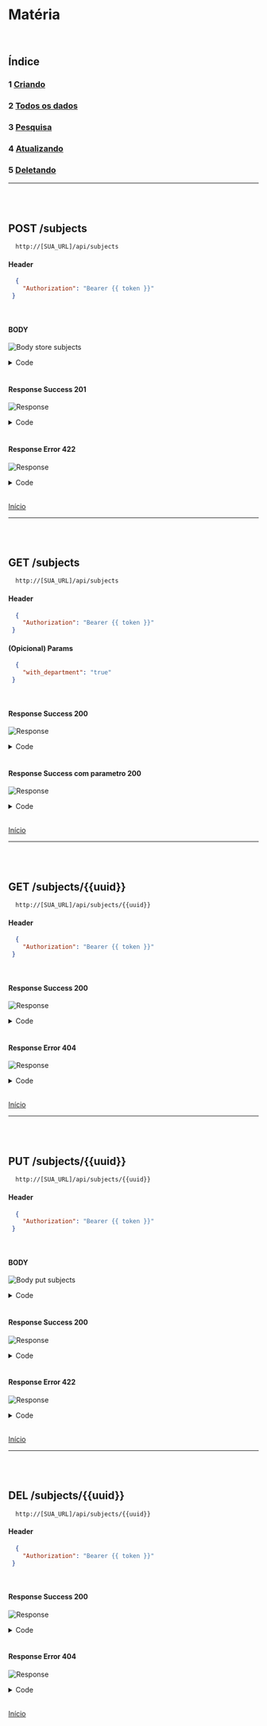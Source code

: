 # Matéria

<br/>

## Índice
### 1 [Criando](#post-subjects)
### 2 [Todos os dados](#get-subjects)
### 3 [Pesquisa](#get-subjectsuuid)
### 4 [Atualizando](#put-subjectsuuid)
### 5 [Deletando](#del-subjectsuuid)

<hr>
<br/>
<br/>

## POST /subjects

```
  http://[SUA_URL]/api/subjects
```
#### Header

```json
  { 
    "Authorization": "Bearer {{ token }}"
 }
```

<br>

#### BODY

![Body store subjects](/img/body_store_subjects.png)

<details> 
  <summary>Code</summary>

```json
{
    "departament_id":"200",
    "name":"Portugues",
    "workload":"399",
    "description":"Lorem ipsum dolor sit amet consectetur",
    "num_registered_students":"299"
}
```

</details>

<br/>

#### Response Success 201

![Response](/img/response_success_store_subjects.png)

<details> 
  <summary>Code</summary>

```json
{
  "status": "Success",
  "message": "Subject successfully created",
  "data": {
    "subject": {
      "name": "Portugues",
      "workload": "399",
      "description":"Lorem ipsum dolor sit amet consectetur",
      "num_registered_students": "299",
      "uuid": "3d48c8a7-3d0e-47fe-ae9d-d7088da244c7",
      "slug": "portugues",
      "updated_at": "2022-09-02T14:20:18.000000Z",
      "created_at": "2022-09-02T14:20:18.000000Z"
    }
  }
}
```

</details>

<br/>

#### Response Error 422

![Response](/img/response_error_store_subjects.png)

<details> 
  <summary>Code</summary>

```json
{
  "message": "We need your [ NAME ] to continue! (and 4 more errors)",
  "errors": {
    "name": [
      "We need your [ NAME ] to continue!"
    ],
    "workload": [
      "We need your [ WORKLOAD ] to continue!"
    ],
    "description": [
      "We need your [ DESCRIPTION ] to continue!"
    ],
    "num_registered_students": [
      "We need your [ NUM REGISTERED STUDENTS ] to continue!"
    ],
    "departament_id": [
      "We need your [ DEPARTAMENT ID ] to continue!"
    ]
  }
}
```

</details>

<br>

[Início](#matéria)

<hr>
<br/>
<br/>

## GET /subjects

```
  http://[SUA_URL]/api/subjects
```
#### Header

```json
  { 
    "Authorization": "Bearer {{ token }}"
 }
```

#### (Opicional) Params

```json
  { 
    "with_department": "true"
 }
```

<br/>

#### Response Success 200

![Response](/img/response_success_subjects.png)

<details> 
  <summary>Code</summary>

```json
{
  "status": "Success",
  "message": "All Subjects Loaded!",
  "data": {
    "subjects": [
      {
        "uuid": "b9ded19c-70fd-4888-922b-e10db9654232",
        "slug": "defesa-contra-as-artes-das-trevas",
        "name": "Defesa Contra as Artes das Trevas",
        "workload": 6834,
        "description": "Defesa Contra as Artes das Trevas (às vezes escrita como D.C.A.T.) é uma matéria obrigatória na Escola de Magia e Bruxaria de Hogwarts, na qual os alunos aprendem como se defender magicamente contra criaturas e contra praticantes das Artes das Trevas.",
        "num_registered_students": 18,
        "created_at": "2022-09-02T14:10:52.000000Z",
        "updated_at": "2022-09-02T14:10:52.000000Z"
      },
      ...
    ]
}
```

</details>

<br/>

#### Response Success com parametro 200

![Response](/img/response_success_params_subjects.png)

<details> 
  <summary>Code</summary>

```json
{
  "status": "Success",
  "message": "All Subjects Loaded!",
  "data": {
    "subjects": [
      {
        "department_uuid": "1198770f-80b8-4aa3-bd51-eaac9ebb3434",
        "department_name": "biológicas",
        "uuid": "b9ded19c-70fd-4888-922b-e10db9654232",
        "slug": "nam",
        "name": "Nam",
        "workload": 6834,
        "description": "Voluptas sequi labore aperiam omnis maxime ipsum recusandae. Quas eum atque ut. Quibusdam est voluptatem nulla et harum.",
        "num_registered_students": 17,
        "created_at": "2022-09-02T14:10:52.000000Z",
        "updated_at": "2022-09-02T14:10:52.000000Z"
      },
      ...
    ]
}
```

</details>

<br>

[Início](#matéria)

<hr>
<br/>
<br/>


## GET /subjects/{{uuid}}

```
  http://[SUA_URL]/api/subjects/{{uuid}}
```
#### Header

```json
  { 
    "Authorization": "Bearer {{ token }}"
 }
```

<br/>

#### Response Success 200

![Response](/img/response_success_show_subjects.png)

<details> 
  <summary>Code</summary>

```json
{
  "status": "Success",
  "message": "Subject successfully found!",
  "data": {
    "subject": {
      "uuid": "3d48c8a7-3d0e-47fe-ae9d-d7088da244c7",
      "slug": "portugues",
      "name": "Portugues",
      "workload": 399,
      "description":"Lorem ipsum dolor sit amet consectetur",
      "num_registered_students": 299,
      "created_at": "2022-09-02T14:20:18.000000Z",
      "updated_at": "2022-09-02T14:20:18.000000Z",
      "departament": {
        "uuid": "2894a46a-6520-4217-a355-3742de68b5f0",
        "slug": "qui-cupiditate",
        "name": "Qui cupiditate",
        "created_at": "2022-09-02T14:10:57.000000Z",
        "updated_at": "2022-09-02T14:10:57.000000Z"
      }
    }
  }
}
```

</details>

<br/>

#### Response Error 404

![Response](/img/response_error_generic_404.png)

<details> 
  <summary>Code</summary>

```json
{
  "status": "Error",
  "message": "The searched resource does not exist",
  "data": null
}
```

</details>

<br>

[Início](#matéria)

<hr>
<br/>
<br/>

## PUT /subjects/{{uuid}}

```
  http://[SUA_URL]/api/subjects/{{uuid}}
```
#### Header

```json
  { 
    "Authorization": "Bearer {{ token }}"
 }
```

<br/>

#### BODY

![Body put subjects](/img/body_put_subjects.png)

<details> 
  <summary>Code</summary>

```json
{
    "departament_id":"200",
    "name":"Matemática",
    "workload":"5559",
    "description":"Lorem ipsum dolor sit amet consectetur",
    "num_registered_students":"99"
}
```

</details>

<br/>

#### Response Success 200

![Response](/img/response_success_put_subjects.png)

<details> 
  <summary>Code</summary>

```json
{
  "status": "Success",
  "message": "Subject successfully updated",
  "data": {
    "subject": {
      "uuid": "3d48c8a7-3d0e-47fe-ae9d-d7088da244c7",
      "slug": "portugues",
      "name": "Matemática",
      "workload": "5559",
      "description":"Lorem ipsum dolor sit amet consectetur",
      "num_registered_students": "99",
      "created_at": "2022-09-02T14:20:18.000000Z",
      "updated_at": "2022-09-02T14:21:40.000000Z"
    }
  }
}
```

</details>

<br/>

#### Response Error 422

![Response](/img/response_error_put_subjects.png)

<details> 
  <summary>Code</summary>

```json
{
  "message": "We need your [ NAME ] to continue! (and 2 more errors)",
  "errors": {
    "name": [
      "We need your [ NAME ] to continue!"
    ],
    "workload": [
      "We need your [ WORKLOAD ] to continue!"
    ],
    "departament_id": [
      "We need your [ DEPARTAMENT ID ] to continue!"
    ]
  }
}
```

</details>

<br>

[Início](#matéria)

<hr>
<br/>
<br/>

## DEL /subjects/{{uuid}}

```
  http://[SUA_URL]/api/subjects/{{uuid}}
```
#### Header

```json
  { 
    "Authorization": "Bearer {{ token }}"
 }
```

<br/>

#### Response Success 200

![Response](/img/response_success_del_subjects.png)

<details> 
  <summary>Code</summary>

```json
{
  "status": "Success",
  "message": "The subject has been successfully removed!",
  "data": {
    "subject": {
      "uuid": "3d48c8a7-3d0e-47fe-ae9d-d7088da244c7",
      "slug": "portugues",
      "name": "Matemática",
      "workload": 5559,
      "description":"Lorem ipsum dolor sit amet consectetur",
      "num_registered_students": 99,
      "created_at": "2022-09-02T14:20:18.000000Z",
      "updated_at": "2022-09-02T14:21:40.000000Z"
    }
  }
}
```

</details>

<br/>

#### Response Error 404

![Response](/img/response_error_generic_404.png)

<details> 
  <summary>Code</summary>

```json
{
  "status": "Error",
  "message": "Unable to perform deletion. The requested resource does not exist!",
  "data": null
}
```

</details>

<br>

[Início](#matéria)
